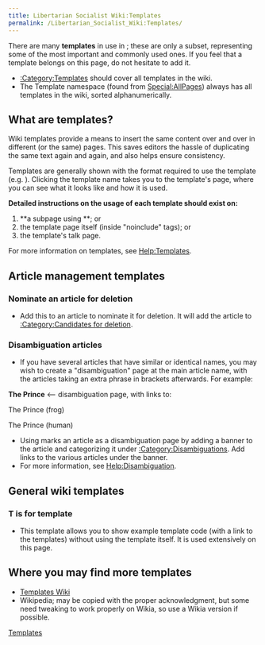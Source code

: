 ```yaml
---
title: Libertarian Socialist Wiki:Templates
permalink: /Libertarian_Socialist_Wiki:Templates/
---
```


There are many **templates** in use in ; these are only a subset,
representing some of the most important and commonly used ones. If you
feel that a template belongs on this page, do not hesitate to add it.

- [:Category:Templates](:Category:Templates "wikilink") should cover all
  templates in the wiki.
- The Template namespace (found from
  [Special:AllPages](Special:AllPages "wikilink")) always has all
  templates in the wiki, sorted alphanumerically.

## What are templates?

Wiki templates provide a means to insert the same content over and over
in different (or the same) pages. This saves editors the hassle of
duplicating the same text again and again, and also helps ensure
consistency.

Templates are generally shown with the format required to use the
template (e.g. ). Clicking the template name takes you to the template's
page, where you can see what it looks like and how it is used.

**Detailed instructions on the usage of each template should exist on:**

1.  **a subpage using **; or
2.  the template page itself (inside "noinclude" tags); or
3.  the template's talk page.

For more information on templates, see
[Help:Templates](Help:Templates "wikilink").

## Article management templates

### Nominate an article for deletion

- Add this to an article to nominate it for deletion. It will add the
  article to [:Category:Candidates for
  deletion](:Category:Candidates_for_deletion "wikilink").

### Disambiguation articles

- If you have several articles that have similar or identical names, you
  may wish to create a "disambiguation" page at the main article name,
  with the articles taking an extra phrase in brackets afterwards. For
  example:


**The Prince** \<-- disambiguation page, with links to:


The Prince (frog)

The Prince (human)

- Using marks an article as a disambiguation page by adding a banner to
  the article and categorizing it under
  [:Category:Disambiguations](:Category:Disambiguations "wikilink"). Add
  links to the various articles under the banner.
- For more information, see
  [Help:Disambiguation](Help:Disambiguation "wikilink").

## General wiki templates

### T is for template

- This template allows you to show example template code (with a link to
  the templates) without using the template itself. It is used
  extensively on this page.

## Where you may find more templates

- [Templates Wiki](w:c:templates "wikilink")
- Wikipedia; may be copied with the proper acknowledgment, but some need
  tweaking to work properly on Wikia, so use a Wikia version if
  possible.

[Templates](Category:Templates "wikilink")